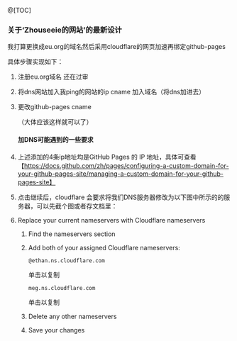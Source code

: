 @[TOC]



### 关于‘Zhouseeie的网站’的最新设计

我打算更换成eu.org的域名然后采用cloudflare的网页加速再绑定github-pages

具体步骤实现如下：

1. 注册eu.org域名 还在过审 

2. 将dns网站加入我ping的网站的ip cname 加入域名（将dns加进去）

3. 更改github-pages cname

   （大体应该这样就可以了）

   #### 加DNS可能遇到的一些要求

1. 上述添加的4条ip地址均是GitHub Pages 的 IP 地址，具体可查看【https://docs.github.com/zh/pages/configuring-a-custom-domain-for-your-github-pages-site/managing-a-custom-domain-for-your-github-pages-site】

2. 点击继续后，cloudflare 会要求将我们DNS服务器修改为以下图中所示的的服务器，可以先截个图或者存文档里：

3. Replace your current nameservers with Cloudflare nameservers

   1. Find the nameservers section

   2. Add both of your assigned Cloudflare nameservers:

      

      ```
      @ethan.ns.cloudflare.com
      ```

      单击以复制

      

      ```
      meg.ns.cloudflare.com
      ```

      单击以复制

   3. Delete any other nameservers

   4. Save your changes